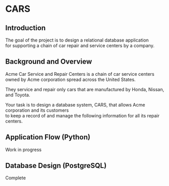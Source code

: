 # CARS
## Introduction
The goal of the project is to design a relational database application</br>
for supporting a chain of car repair and service centers by a company.

## Background and Overview
Acme Car Service and Repair Centers is a chain of car service centers</br>
owned by Acme corporation spread across the United States.

They service and repair only cars that are manufactured by Honda, Nissan, and Toyota.

Your task is to design a database system, CARS, that allows Acme corporation and its customers</br>
to keep a record of and manage the following information for all its repair centers.

## Application Flow (Python)
Work in progress

## Database Design (PostgreSQL)
Complete
